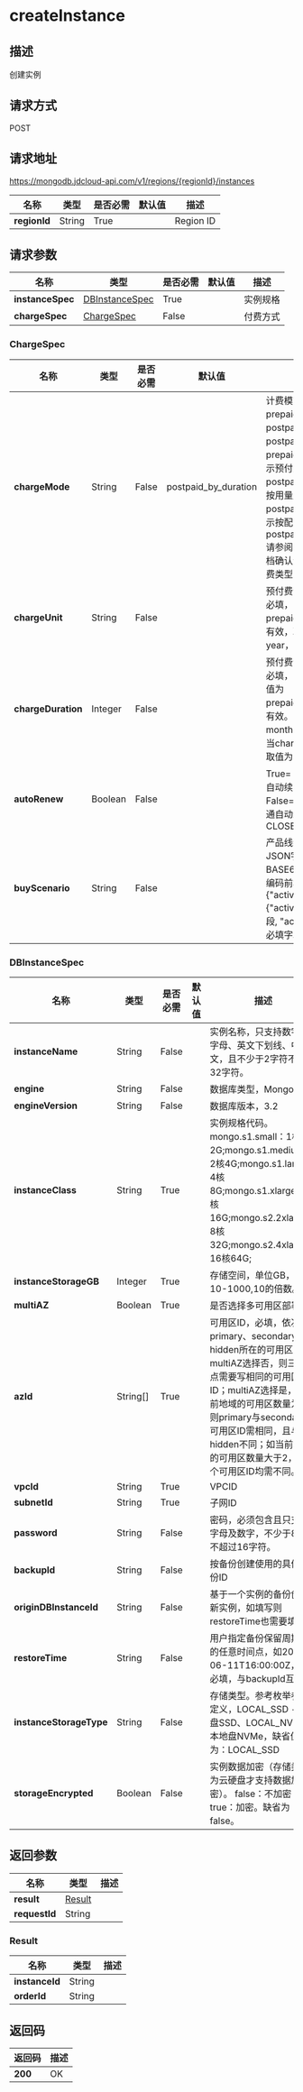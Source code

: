 # createInstance


## 描述
创建实例

## 请求方式
POST

## 请求地址
https://mongodb.jdcloud-api.com/v1/regions/{regionId}/instances

|名称|类型|是否必需|默认值|描述|
|---|---|---|---|---|
|**regionId**|String|True| |Region ID|

## 请求参数
|名称|类型|是否必需|默认值|描述|
|---|---|---|---|---|
|**instanceSpec**|[DBInstanceSpec](createinstance#dbinstancespec)|True| |实例规格|
|**chargeSpec**|[ChargeSpec](createinstance#chargespec)|False| |付费方式|

### <div id="chargespec">ChargeSpec</div>
|名称|类型|是否必需|默认值|描述|
|---|---|---|---|---|
|**chargeMode**|String|False|postpaid_by_duration|计费模式，取值为：prepaid_by_duration，postpaid_by_usage或postpaid_by_duration，prepaid_by_duration表示预付费，postpaid_by_usage表示按用量后付费，postpaid_by_duration表示按配置后付费，默认为postpaid_by_duration.请参阅具体产品线帮助文档确认该产品线支持的计费类型|
|**chargeUnit**|String|False| |预付费计费单位，预付费必填，当chargeMode为prepaid_by_duration时有效，取值为：month、year，默认为month|
|**chargeDuration**|Integer|False| |预付费计费时长，预付费必填，当chargeMode取值为prepaid_by_duration时有效。当chargeUnit为month时取值为：1~9，当chargeUnit为year时取值为：1、2、3|
|**autoRenew**|Boolean|False| |True=：OPEN——开通自动续费、False=CLOSE—— 不开通自动续费，默认为CLOSE|
|**buyScenario**|String|False| |产品线统一活动凭证JSON字符串，需要BASE64编码，目前要求编码前格式为 {"activity":{"activityType":必填字段, "activityIdentifier":必填字段}}|
### <div id="dbinstancespec">DBInstanceSpec</div>
|名称|类型|是否必需|默认值|描述|
|---|---|---|---|---|
|**instanceName**|String|False| |实例名称，只支持数字、字母、英文下划线、中文，且不少于2字符不超过32字符。|
|**engine**|String|False| |数据库类型，MongoDB|
|**engineVersion**|String|False| |数据库版本，3.2|
|**instanceClass**|String|True| |实例规格代码。mongo.s1.small：1核2G;mongo.s1.medium：2核4G;mongo.s1.large：4核8G;mongo.s1.xlarge：8核16G;mongo.s2.2xlarge：8核32G;mongo.s2.4xlarge：16核64G;|
|**instanceStorageGB**|Integer|True| |存储空间，单位GB，取值10-1000,10的倍数。|
|**multiAZ**|Boolean|True| |是否选择多可用区部署|
|**azId**|String[]|True| |可用区ID，必填，依次为primary、secondary、hidden所在的可用区ID。multiAZ选择否，则三个节点需要写相同的可用区ID；multiAZ选择是，如当前地域的可用区数量为2，则primary与secondary的可用区ID需相同，且与hidden不同；如当前地域的可用区数量大于2，则3个可用区ID均需不同。|
|**vpcId**|String|True| |VPCID|
|**subnetId**|String|True| |子网ID|
|**password**|String|False| |密码，必须包含且只支持字母及数字，不少于8字符不超过16字符。|
|**backupId**|String|False| |按备份创建使用的具体备份ID|
|**originDBInstanceId**|String|False| |基于一个实例的备份创建新实例，如填写则restoreTime也需要填写。|
|**restoreTime**|String|False| |用户指定备份保留周期内的任意时间点，如2011-06-11T16:00:00Z，非必填，与backupId互斥。|
|**instanceStorageType**|String|False| |存储类型。参考枚举参数定义，LOCAL_SSD -本地盘SSD、LOCAL_NVMe -本地盘NVMe，缺省值为：LOCAL_SSD|
|**storageEncrypted**|Boolean|False| |实例数据加密（存储类型为云硬盘才支持数据加密）。 false：不加密；true：加密。缺省为false。|

## 返回参数
|名称|类型|描述|
|---|---|---|
|**result**|[Result](createinstance#result)| |
|**requestId**|String| |

### <div id="result">Result</div>
|名称|类型|描述|
|---|---|---|
|**instanceId**|String| |
|**orderId**|String| |

## 返回码
|返回码|描述|
|---|---|
|**200**|OK|
